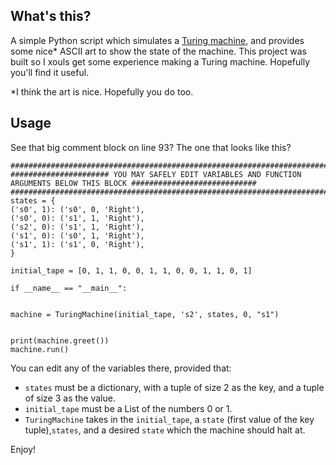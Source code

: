 ## What's this?

A simple Python script which simulates a [Turing machine](https://en.wikipedia.org/wiki/Turing_machine), and provides some nice* ASCII art to show the state of the machine. This project was built so I xouls get some experience making a Turing machine. Hopefully you'll find it useful.

*I think the art is nice. Hopefully you do too.

## Usage
See that big comment block on line 93? The one that looks like this?
```
#########################################################################################################################
###################### YOU MAY SAFELY EDIT VARIABLES AND FUNCTION ARGUMENTS BELOW THIS BLOCK ############################
#########################################################################################################################
states = {
('s0', 1): ('s0', 0, 'Right'),
('s0', 0): ('s1', 1, 'Right'),
('s2', 0): ('s1', 1, 'Right'),
('s1', 0): ('s0', 1, 'Right'),
('s1', 1): ('s1', 0, 'Right'),
}

initial_tape = [0, 1, 1, 0, 0, 1, 1, 0, 0, 1, 1, 0, 1]

if __name__ == "__main__":


machine = TuringMachine(initial_tape, 's2', states, 0, "s1")


print(machine.greet())
machine.run()
```

You can edit any of the variables there, provided that:

- ```states``` must be a dictionary, with a tuple of size 2 as the key, and a tuple of size 3 as the value.
- ```initial_tape``` must be a List of the numbers 0 or 1.
- ```TuringMachine``` takes in the ```initial_tape```, a ```state``` (first value of the key tuple),```states```, and a desired ```state``` which the machine should halt at.

Enjoy!


